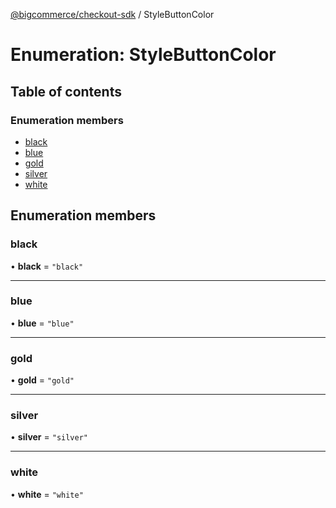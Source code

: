 [@bigcommerce/checkout-sdk](../README.md) / StyleButtonColor

# Enumeration: StyleButtonColor

## Table of contents

### Enumeration members

- [black](StyleButtonColor.md#black)
- [blue](StyleButtonColor.md#blue)
- [gold](StyleButtonColor.md#gold)
- [silver](StyleButtonColor.md#silver)
- [white](StyleButtonColor.md#white)

## Enumeration members

### black

• **black** = `"black"`

___

### blue

• **blue** = `"blue"`

___

### gold

• **gold** = `"gold"`

___

### silver

• **silver** = `"silver"`

___

### white

• **white** = `"white"`
